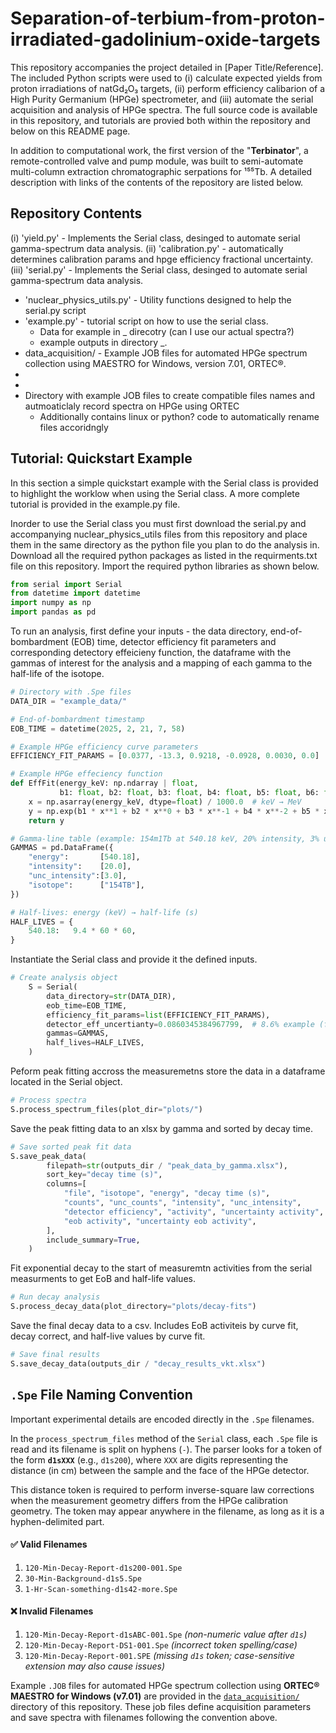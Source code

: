 # Separation-of-terbium-from-proton-irradiated-gadolinium-oxide-targets

This repository accompanies the project detailed in [Paper Title/Reference]. The included Python scripts were used to (i) calculate expected yields from proton irradiations of natGd₂O₃ targets, (ii) perform efficiency calibarion of a High Purity Germanium (HPGe) spectrometer, and (iii) automate the serial acquisition and analysis of HPGe spectra. The full source code is available in this repository, and tutorials are provied both within the repository and below on this README page.

In addition to computational work, the first version of the "**Terbinator**", a remote-controlled valve and pump module, was built to semi-automate multi-column extraction chromatographic serpations for ¹⁵⁵Tb. A detailed description with links of the contents of the repository are listed below.

## Repository Contents
(i) 'yield.py' - Implements the Serial class, desinged to automate serial gamma-spectrum data analysis.
(ii) 'calibration.py' - automatically determines calibration params and hpge efficiency fractional uncertainty.
(iii) 'serial.py' - Implements the Serial class, desinged to automate serial gamma-spectrum data analysis.
- 'nuclear_physics_utils.py' - Utility functions designed to help the serial.py script
- 'example.py' - tutorial script on how to use the serial class.
  - Data for example in _ direcotry (can I use our actual spectra?)
  - example outputs in directory _.
- data_acquisition/ - Example JOB files for automated HPGe spectrum collection using MAESTRO for Windows, version 7.01, ORTEC®.
-
-
- Directory with example JOB files to create compatible files names and autmoaticlaly record spectra on HPGe using ORTEC
    - Additionally contains linux or python? code to automatically rename files accoridngly

## Tutorial: Quickstart Example

In this section a simple quickstart example with the Serial class is provided to highlight the worklow when using the Serial class. A more complete tutorial is provided in the example.py file.

Inorder to use the Serial class you must first download the serial.py and accompanying nuclear_physics_utils files from this repository and place them in the same directory as the python file you plan to do the analysis in. Download all the required python packages as listed in the requirments.txt file on this repository. Import the required python libraries as shown below.

```python
from serial import Serial
from datetime import datetime
import numpy as np
import pandas as pd
```

To run an analysis, first define your inputs - the data directory, end-of-bombardment (EOB) time, detector efficiency fit parameters and corresponding detectory effeicieny function, the dataframe with the gammas of interest for the analysis and a mapping of each gamma to the half-life of the isotope.

```python
# Directory with .Spe files
DATA_DIR = "example_data/"

# End-of-bombardment timestamp
EOB_TIME = datetime(2025, 2, 21, 7, 58)

# Example HPGe efficiency curve parameters
EFFICIENCY_FIT_PARAMS = [0.0377, -13.3, 0.9218, -0.0928, 0.0030, 0.0]

# Example HPGe effeciency function
def EffFit(energy_keV: np.ndarray | float,
           b1: float, b2: float, b3: float, b4: float, b5: float, b6: float) -> np.ndarray:
    x = np.asarray(energy_keV, dtype=float) / 1000.0  # keV → MeV
    y = np.exp(b1 * x**1 + b2 * x**0 + b3 * x**-1 + b4 * x**-2 + b5 * x**-3 + b6 * x**-4)
    return y

# Gamma-line table (example: 154m1Tb at 540.18 keV, 20% intensity, 3% uncertainty)
GAMMAS = pd.DataFrame({
    "energy":       [540.18],
    "intensity":    [20.0],
    "unc_intensity":[3.0],
    "isotope":      ["154TB"],
})

# Half-lives: energy (keV) → half-life (s)
HALF_LIVES = {
    540.18:   9.4 * 60 * 60,
}
```

Instantiate the Serial class and provide it the defined inputs.

```python
# Create analysis object
    S = Serial(
        data_directory=str(DATA_DIR),
        eob_time=EOB_TIME,
        efficiency_fit_params=list(EFFICIENCY_FIT_PARAMS),
        detector_eff_uncertianty=0.0860345384967799,  # 8.6% example (fractional)
        gammas=GAMMAS,
        half_lives=HALF_LIVES,
    )
```
Peform peak fitting accross the measuremetns store the data in a dataframe located in the Serial object.

```python
# Process spectra
S.process_spectrum_files(plot_dir="plots/")
```

Save the peak fitting data to an xlsx by gamma and sorted by decay time.

```python
# Save sorted peak fit data
S.save_peak_data(
        filepath=str(outputs_dir / "peak_data_by_gamma.xlsx"),
        sort_key="decay time (s)",
        columns=[
            "file", "isotope", "energy", "decay time (s)",
            "counts", "unc_counts", "intensity", "unc_intensity",
            "detector efficiency", "activity", "uncertainty activity",
            "eob activity", "uncertainty eob activity",
        ],
        include_summary=True,
    )
```

Fit exponential decay to the start of measuremtn activities from the serial measurments to get EoB and half-life values.

```python
# Run decay analysis
S.process_decay_data(plot_directory="plots/decay-fits")
```

Save the final decay data to a csv. Includes EoB activiteis by curve fit, decay correct, and half-live values by curve fit.

```python
# Save final results
S.save_decay_data(outputs_dir / "decay_results_vkt.xlsx")
``` 
## `.Spe` File Naming Convention  

Important experimental details are encoded directly in the `.Spe` filenames.  

In the `process_spectrum_files` method of the `Serial` class, each `.Spe` file is read and its filename is split on hyphens (`-`). The parser looks for a token of the form **`d1sXXX`** (e.g., `d1s200`), where `XXX` are digits representing the distance (in cm) between the sample and the face of the HPGe detector.  

This distance token is required to perform inverse-square law corrections when the measurement geometry differs from the HPGe calibration geometry. The token may appear anywhere in the filename, as long as it is a hyphen-delimited part.  

#### ✅ Valid Filenames  

1. `120-Min-Decay-Report-d1s200-001.Spe`  
2. `30-Min-Background-d1s5.Spe`  
3. `1-Hr-Scan-something-d1s42-more.Spe`  

#### ❌ Invalid Filenames  

1. `120-Min-Decay-Report-d1sABC-001.Spe` *(non-numeric value after `d1s`)*  
2. `120-Min-Decay-Report-DS1-001.Spe` *(incorrect token spelling/case)*  
3. `120-Min-Decay-Report-001.SPE` *(missing `d1s` token; case-sensitive extension may also cause issues)*

Example `.JOB` files for automated HPGe spectrum collection using **ORTEC® MAESTRO for Windows (v7.01)** are provided in the [`data_acquisition/`](data_acquisition/) directory of this repository. These job files define acquisition parameters and save spectra with filenames following the convention above.  
